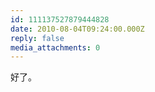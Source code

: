 ```yaml
---
id: 111137527879444828
date: 2010-08-04T09:24:00.000Z
reply: false
media_attachments: 0
---
```


好了。 ​​​​

